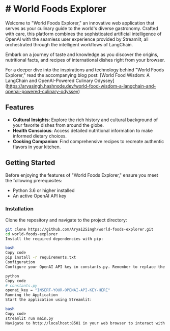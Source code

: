 # # World Foods Explorer

Welcome to "World Foods Explorer," an innovative web application that serves as your culinary guide to the world's diverse gastronomy. Crafted with care, this platform combines the sophisticated artificial intelligence of OpenAI with the seamless user experience provided by Streamlit, all orchestrated through the intelligent workflows of LangChain.

Embark on a journey of taste and knowledge as you discover the origins, nutritional facts, and recipes of international dishes right from your browser.

For a deeper dive into the inspirations and technology behind "World Foods Explorer," read the accompanying blog post:
[World Food Wisdom: A LangChain and OpenAI-Powered Culinary Odyssey] (https://aryasingh.hashnode.dev/world-food-wisdom-a-langchain-and-openai-powered-culinary-odyssey)

## Features

- **Cultural Insights**: Explore the rich history and cultural background of your favorite dishes from around the globe.
- **Health Conscious**: Access detailed nutritional information to make informed dietary choices.
- **Cooking Companion**: Find comprehensive recipes to recreate authentic flavors in your kitchen.

## Getting Started

Before enjoying the features of "World Foods Explorer," ensure you meet the following prerequisites:

- Python 3.6 or higher installed
- An active OpenAI API key

### Installation

Clone the repository and navigate to the project directory:

```bash
git clone https://github.com/Arya12Singh/world-foods-explorer.git
cd world-foods-explorer
Install the required dependencies with pip:

bash
Copy code
pip install -r requirements.txt
Configuration
Configure your OpenAI API key in constants.py. Remember to replace the placeholder with your actual key and to keep this information secure:

python
Copy code
# constants.py
openai_key = "INSERT-YOUR-OPENAI-API-KEY-HERE"
Running the Application
Start the application using Streamlit:

bash
Copy code
streamlit run main.py
Navigate to http://localhost:8501 in your web browser to interact with "World Foods Explorer."

